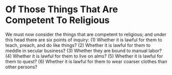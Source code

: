 # Of Those Things That Are Competent To Religious

We must now consider the things that are competent to religious; and under this head there are six points of inquiry:
(1) Whether it is lawful for them to teach, preach, and do like things?
(2) Whether it is lawful for them to meddle in secular business?
(3) Whether they are bound to manual labor?
(4) Whether it is lawful for them to live on alms?
(5) Whether it is lawful for them to quest?
(6) Whether it is lawful for them to wear coarser clothes than other persons?